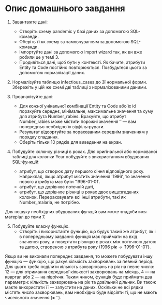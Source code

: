 # Опис домашнього завдання

1. Завантажте дані:
    - Створіть схему pandemic у базі даних за допомогою SQL-команди.
    - Оберіть її як схему за замовчуванням за допомогою SQL-команди.
    - Імпортуйте дані за допомогою Import wizard так, як ви вже робили це у темі 3.
    - Продивіться дані, щоб бути у контексті.
Як бачите, атрибути Entity та Code постійно повторюються. Позбудьтеся цього за допомогою нормалізації даних.

2. Нормалізуйте таблицю infectious_cases до 3ї нормальної форми. Збережіть у цій же схемі дві таблиці з нормалізованими даними.

3. Проаналізуйте дані:
    - Для кожної унікальної комбінації Entity та Code або їх id порахуйте середнє, мінімальне, максимальне значення та суму для атрибута Number_rabies. Врахуйте, що атрибут Number_rabies може містити порожні значення ‘’ — вам попередньо необхідно їх відфільтрувати.
    - Результат відсортуйте за порахованим середнім значенням у порядку спадання.
    - Оберіть тільки 10 рядків для виведення на екран.

4. Побудуйте колонку різниці в роках.
Для оригінальної або нормованої таблиці для колонки Year побудуйте з використанням вбудованих SQL-функцій:
    - атрибут, що створює дату першого січня відповідного року. Наприклад, якщо атрибут містить значення ’1996’, то значення нового атрибута має бути ‘1996-01-01’.
    - атрибут, що дорівнює поточній даті,
    - атрибут, що дорівнює різниці в роках двох вищезгаданих колонок. Перераховувати всі інші атрибути, такі як Number_malaria, не потрібно.

Для пошуку необхідних вбудованих функцій вам може знадобитися матеріал до теми 7.

5. Побудуйте власну функцію.
    - Створіть і використайте функцію, що будує такий же атрибут, як і в попередньому завданні: функція має приймати на вхід значення року, а повертати різницю в роках між поточною датою та датою, створеною з атрибута року (1996 рік → ‘1996-01-01’).

Якщо ви не виконали попереднє завдання, то можете побудувати іншу функцію — функцію, що рахує кількість захворювань за певний період. Для цього треба поділити кількість захворювань на рік на певне число: 12 — для отримання середньої кількості захворювань на місяць, 4 — на квартал або 2 — на півріччя. Таким чином, функція буде приймати два параметри: кількість захворювань на рік та довільний дільник. Ви також маєте використати її — запустити на даних. Оскільки не всі рядки містять число захворювань, вам необхідно буде відсіяти ті, що не мають чисельного значення (≠ ‘’).